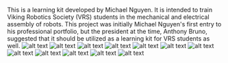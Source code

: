 This is a learning kit developed by Michael Nguyen. It is intended to train Viking Robotics
Society (VRS) students in the mechanical and electrical assembly of robots. This project was initially
Michael Nguyen's first entry to his professional portfolio, but the president at the time, Anthony
Bruno, suggested that it should be utilized as a learning kit for VRS students as well.
![alt text](https://github.com/pdx-robotics/VRS-Learning-Kit/blob/main/photos/SWview1.png) 
![alt text](https://github.com/pdx-robotics/VRS-Learning-Kit/blob/main/photos/realView1.jpg)
![alt text](https://github.com/pdx-robotics/VRS-Learning-Kit/blob/main/photos/SWview2.png)
![alt text](https://github.com/pdx-robotics/VRS-Learning-Kit/blob/main/photos/realView2.jpg)
![alt text](https://github.com/pdx-robotics/VRS-Learning-Kit/blob/main/photos/SWview3.png)
![alt text](https://github.com/pdx-robotics/VRS-Learning-Kit/blob/main/photos/realView3.jpg)
![alt text](https://github.com/pdx-robotics/VRS-Learning-Kit/blob/main/photos/SWview4.png)
![alt text](https://github.com/pdx-robotics/VRS-Learning-Kit/blob/main/photos/realView4.jpg)
![alt text](https://github.com/pdx-robotics/VRS-Learning-Kit/blob/main/photos/SWview5.png)
![alt text](https://github.com/pdx-robotics/VRS-Learning-Kit/blob/main/photos/realView5.jpg)
![alt text](https://github.com/pdx-robotics/VRS-Learning-Kit/blob/main/photos/SWview6.png)
![alt text](https://github.com/pdx-robotics/VRS-Learning-Kit/blob/main/photos/realView6.jpg)
